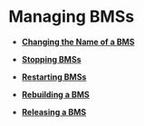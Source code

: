 # Managing BMSs<a name="EN-US_TOPIC_0083737013"></a>

-   **[Changing the Name of a BMS](changing-the-name-of-a-bms.md)**  

-   **[Stopping BMSs](stopping-bmss.md)**  

-   **[Restarting BMSs](restarting-bmss.md)**  

-   **[Rebuilding a BMS](rebuilding-a-bms.md)**  

-   **[Releasing a BMS](releasing-a-bms.md)**  


